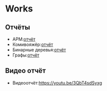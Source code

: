 # Works
## Отчёты
 - АРМ:[отчёт](https://github.com/drgon-dev/Works/blob/main/ARM(R)/%D0%90%D0%A0%D0%9C%20%D0%BA%D0%B0%D1%81%D1%81%D0%B8%D1%80%D0%B0.docx)
 - Комивояжёр:[отчёт](https://github.com/drgon-dev/Works/blob/main/comivoyajer/%D0%9A%D0%BE%D0%BC%D0%BC%D0%B8%D0%B2%D0%BE%D1%8F%D0%B6%D1%91%D1%80.docx)
 - Бинарные деревья:[отчёт](https://github.com/drgondev/Laboratorki/blob/main/%D0%94%D0%B5%D1%80%D0%B5%D0%B2%D1%8C%D1%8F/%D0%94%D0%B5%D1%80%D0%B5%D0%B2%D1%8C%D1%8F.docx)
 - Графы:[отчёт](https://github.com/drgon-dev/Laboratorki/blob/main/%D0%93%D1%80%D0%B0%D1%84%D1%8B/%D0%93%D1%80%D0%B0%D1%84%D1%8B.docx)
## Видео отчёт
 - Видеоотчёт:https://youtu.be/3QbT4sdSyxg
